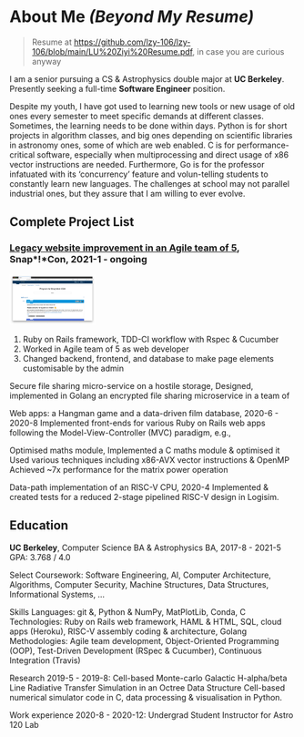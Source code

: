 # About Me *(Beyond My Resume)*
> Resume at <https://github.com/lzy-106/lzy-106/blob/main/LU%20Ziyi%20Resume.pdf>, in case you are curious anyway

I am a senior pursuing a CS & Astrophysics double major at **UC Berkeley**.
Presently seeking a full-time **Software Engineer** position.

Despite my youth, I have got used to learning new tools or new usage of old ones every semester to meet specific demands at different classes. Sometimes, the learning needs to be done within days. Python is for short projects in algorithm classes, and big ones depending on scientific libraries in astronomy ones, some of which are web enabled. C is for performance-critical software, especially when multiprocessing and direct usage of x86 vector instructions are needed. Furthermore, Go is for the professor infatuated with its ‘concurrency’ feature and volun-telling students to constantly learn new languages. The challenges at school may not parallel industrial ones, but they assure that I am willing to ever evolve.

## Complete Project List
### [Legacy website improvement in an Agile team of 5](https://github.com/CactusPuppy/snapcon), Snap*!*Con, 2021-1 - ongoing
<!-- ![A screenshot of the Snap!Con website, after my contribution](/img/snapcon.png "Snap!Con Website"){ width=10% } -->
<img src="/img/snapcon.png" width=30%>

1. Ruby on Rails framework, TDD-CI workflow with Rspec & Cucumber
2. Worked in Agile team of 5 as web developer
3. Changed backend, frontend, and database to make page elements customisable by the admin


Secure file sharing micro-service on a hostile storage,
Designed, implemented in Golang an encrypted file sharing microservice in a team of

Web apps: a Hangman game and a data-driven film database, 2020-6 - 2020-8
Implemented front-ends for various Ruby on Rails web apps following the Model-View-Controller (MVC) paradigm, e.g.,

Optimised maths module,
Implemented a C maths module & optimised it
Used various techniques including x86-AVX vector instructions & OpenMP
Achieved ~7x performance for the matrix power operation

Data-path implementation of an RISC-V CPU, 2020-4
Implemented & created tests for a reduced 2-stage pipelined RISC-V design in Logisim.

## Education
**UC Berkeley**, Computer Science BA & Astrophysics BA, 2017-8 - 2021-5
GPA: 3.768 / 4.0

Select Coursework: Software Engineering, AI, Computer Architecture, Algorithms, Computer Security, Machine Structures, Data Structures, Informational Systems, …

Skills
Languages: git &, Python & NumPy, MatPlotLib, Conda, C
Technologies: Ruby on Rails web framework, HAML & HTML, SQL, cloud apps (Heroku), RISC-V assembly coding & architecture, Golang
Methodologies: Agile team development, Object-Oriented Programming (OOP), Test-Driven Development (RSpec & Cucumber), Continuous Integration (Travis)

Research 2019-5 - 2019-8: Cell-based Monte-carlo Galactic H-alpha/beta Line Radiative Transfer Simulation in an Octree Data Structure
Cell-based numerical simulator code in C, data processing & visualisation in Python.

Work experience 2020-8 - 2020-12: Undergrad Student Instructor for Astro 120 Lab

<!--
**lzy-106/lzy-106** is a ✨ _special_ ✨ repository because its `README.md` (this file) appears on your GitHub profile.

Here are some ideas to get you started:

- 🔭 I’m currently working on ...
- 🌱 I’m currently learning ...
- 👯 I’m looking to collaborate on ...
- 🤔 I’m looking for help with ...
- 💬 Ask me about ...
- 📫 How to reach me: ...
- 😄 Pronouns: ...
- ⚡ Fun fact: ...
-->

